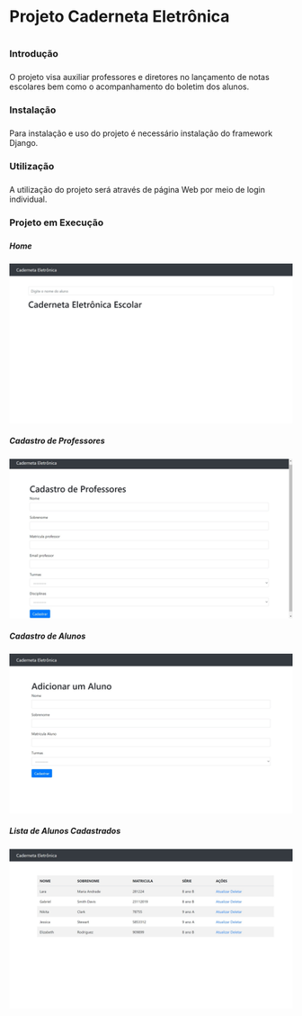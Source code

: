 # Projeto Caderneta Eletrônica <h1>

### **Introdução** <h3>
O projeto visa auxiliar professores e diretores no lançamento de notas
escolares bem como o acompanhamento do boletim dos alunos.
### **Instalação** <h3>
Para instalação e uso do projeto é necessário instalação do framework Django.
### **Utilização** <h3>
A utilização do projeto será através de página Web por meio de login individual.
### **Projeto em Execução** <h3>
##### Home <h5>
![Tela Inicial](Imagem_projeto/TelaInicial.jpg)
##### Cadastro de Professores<h5>
![CadastroProfessor](Imagem_projeto/CadastroProfessor.jpg)
##### Cadastro de Alunos<h5>
![CadastroAlunos](Imagem_projeto/CadastroAluno.jpg)
##### Lista de Alunos Cadastrados <h5>
![CadastroAlunos](Imagem_projeto/ListaAlunos.jpg)
